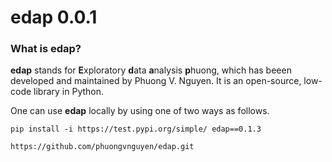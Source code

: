 # edap 0.0.1

### What is edap?
**edap** stands for **E**xploratory **d**ata **a**nalysis  **p**huong, which has beeen developed and maintained by Phuong V. Nguyen. It is an open-source, low-code library in Python.

One can use **edap** locally by using one of two ways as follows.

```
pip install -i https://test.pypi.org/simple/ edap==0.1.3
```

```
https://github.com/phuongvnguyen/edap.git
```
